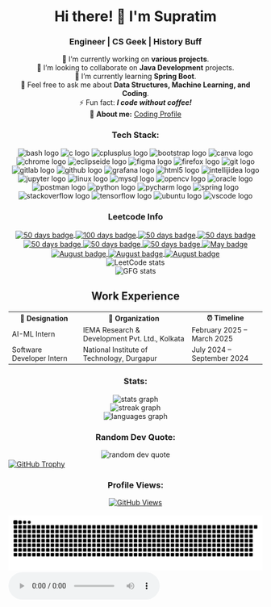 <h1 align="center">Hi there! 👋 I'm Supratim</h1>

<h3 align="center">Engineer | CS Geek | History Buff</h3>

<p align="center">
  🔭 I’m currently working on <b>various projects</b>.<br>
  👯 I’m looking to collaborate on <b>Java Development</b> projects.<br>
  🌱 I’m currently learning <b>Spring Boot</b>.<br>
  💬 Feel free to ask me about <b>Data Structures, Machine Learning, and Coding</b>.<br>
  ⚡ Fun fact: <b><i>I code without coffee!</i></b><br>
  👻 <b>About me:</b> <a href="https://codolio.com/profile/maverick234">Coding Profile</a>
</p>


<h3 align="center">Tech Stack:</h3>
<div align="center">
  <img src="https://img.shields.io/badge/GNU_Bash-4EAA25?logo=gnubash&logoColor=white&style=for-the-badge" height="30" alt="bash logo" />
  <img src="https://img.shields.io/badge/C-A8B9CC?logo=c&logoColor=black&style=for-the-badge" height="30" alt="c logo" />
  <img src="https://img.shields.io/badge/C%2B%2B-00599C?logo=cplusplus&logoColor=white&style=for-the-badge" height="30" alt="cplusplus logo" />
  <img src="https://img.shields.io/badge/Bootstrap-7952B3?logo=bootstrap&logoColor=white&style=for-the-badge" height="30" alt="bootstrap logo" />
  <img src="https://img.shields.io/badge/Canva-00C4CC?logo=canva&logoColor=black&style=for-the-badge" height="30" alt="canva logo" />
  <img src="https://img.shields.io/badge/Google_Chrome-4285F4?logo=googlechrome&logoColor=white&style=for-the-badge" height="30" alt="chrome logo" />
  <img src="https://img.shields.io/badge/Eclipse_IDE-2C2255?logo=eclipseide&logoColor=white&style=for-the-badge" height="30" alt="eclipseide logo" />
  <img src="https://img.shields.io/badge/Figma-F24E1E?logo=figma&logoColor=white&style=for-the-badge" height="30" alt="figma logo" />
  <img src="https://img.shields.io/badge/Firefox-FF7139?logo=firefox&logoColor=black&style=for-the-badge" height="30" alt="firefox logo" />
  <img src="https://img.shields.io/badge/Git-F05032?logo=git&logoColor=white&style=for-the-badge" height="30" alt="git logo" />
  <img src="https://img.shields.io/badge/GitLab-FC6D26?logo=gitlab&logoColor=black&style=for-the-badge" height="30" alt="gitlab logo" />
  <img src="https://img.shields.io/badge/GitHub-181717?logo=github&logoColor=white&style=for-the-badge" height="30" alt="github logo" />
  <img src="https://img.shields.io/badge/Grafana-F46800?logo=grafana&logoColor=black&style=for-the-badge" height="30" alt="grafana logo" />
  <img src="https://img.shields.io/badge/HTML5-E34F26?logo=html5&logoColor=white&style=for-the-badge" height="30" alt="html5 logo" />
  <img src="https://img.shields.io/badge/IntelliJ_IDEA-000000?logo=intellijidea&logoColor=white&style=for-the-badge" height="30" alt="intellijidea logo" />
  <img src="https://img.shields.io/badge/Jupyter-F37626?logo=jupyter&logoColor=black&style=for-the-badge" height="30" alt="jupyter logo" />
  <img src="https://img.shields.io/badge/Linux-FCC624?logo=linux&logoColor=black&style=for-the-badge" height="30" alt="linux logo" />
  <img src="https://img.shields.io/badge/MySQL-4479A1?logo=mysql&logoColor=white&style=for-the-badge" height="30" alt="mysql logo" />
  <img src="https://img.shields.io/badge/OpenCV-5C3EE8?logo=opencv&logoColor=white&style=for-the-badge" height="30" alt="opencv logo" />
  <img src="https://img.shields.io/badge/Oracle-F80000?logo=oracle&logoColor=white&style=for-the-badge" height="30" alt="oracle logo" />
  <img src="https://img.shields.io/badge/Postman-FF6C37?logo=postman&logoColor=black&style=for-the-badge" height="30" alt="postman logo" />
  <img src="https://img.shields.io/badge/Python-3776AB?logo=python&logoColor=white&style=for-the-badge" height="30" alt="python logo" />
  <img src="https://img.shields.io/badge/PyCharm-000000?logo=pycharm&logoColor=white&style=for-the-badge" height="30" alt="pycharm logo" />
  <img src="https://img.shields.io/badge/Spring-6DB33F?logo=spring&logoColor=black&style=for-the-badge" height="30" alt="spring logo" />
  <img src="https://img.shields.io/badge/Stack_Overflow-F58025?logo=stackoverflow&logoColor=black&style=for-the-badge" height="30" alt="stackoverflow logo" />
  <img src="https://img.shields.io/badge/TensorFlow-FF6F00?logo=tensorflow&logoColor=black&style=for-the-badge" height="30" alt="tensorflow logo" />
  <img src="https://img.shields.io/badge/Ubuntu-E95420?logo=ubuntu&logoColor=white&style=for-the-badge" height="30" alt="ubuntu logo" />
  <img src="https://img.shields.io/badge/Visual_Studio_Code-007ACC?logo=visualstudiocode&logoColor=white&style=for-the-badge" height="30" alt="vscode logo" />
</div>

<h3 align="center">Leetcode Info</h3>
<div align="center"> 
  <a href="https://leetcode.com/maverick234/" target="_blank">
    <img align="center" src="https://leetcode.com/static/images/badges/2024/gif/2024-05.gif" alt="50 days badge" height="200" width="200" />
  </a>
  <a href="https://leetcode.com/maverick234/" target="_blank">
    <img align="center" src="https://leetcode.com/static/images/badges/2024/gif/2024-08.gif" alt="100 days badge" height="200" width="200" />
  </a>
  <a href="https://leetcode.com/maverick234/" target="_blank">
    <img align="center" src="https://leetcode.com/static/images/badges/2024/gif/2024-09.gif" alt="50 days badge" height="200" width="200" />
  </a>
  <a href="https://leetcode.com/maverick234/" target="_blank">
    <img align="center" src="https://leetcode.com/static/images/badges/2024/gif/2024-10.gif" alt="50 days badge" height="200" width="200" />
  </a>
  <a href="https://leetcode.com/maverick234/" target="_blank">
    <img align="center" src="https://leetcode.com/static/images/badges/2024/gif/2024-11.gif" alt="50 days badge" height="200" width="200" />
  </a>
   <a href="https://leetcode.com/maverick234/" target="_blank">
    <img align="center" src="https://leetcode.com/static/images/badges/2024/gif/2024-12.gif" alt="50 days badge" height="200" width="200" />
  </a>  
  <a href="https://leetcode.com/maverick234/" target="_blank">
    <img align="center" src="https://assets.leetcode.com/static_assets/marketing/2024-200.gif" alt="50 days badge" height="200" width="200" />
  </a>
  <a href="https://leetcode.com/maverick234/" target="_blank">
    <img align="center" src="https://assets.leetcode.com/static_assets/marketing/2024-100.gif" alt="May badge" height="200" width="200" />
  </a>
  <a href="https://leetcode.com/maverick234/" target="_blank">
    <img align="center" src="https://assets.leetcode.com/static_assets/marketing/2024-50.gif" alt="August badge" height="200" width="200" />
  </a>
  <a href="https://leetcode.com/maverick234/" target="_blank">
      <img align="center" src="https://assets.leetcode.com/static_assets/others/Top_SQL_50.gif" alt="August badge" height="200" width="200" />
  </a>
  <a href="https://leetcode.com/maverick234/" target="_blank">
      <img align="center" src="https://assets.leetcode.com/static_assets/others/Introduction_to_Pandas.gif" alt="August badge" height="200" width="200" />
  </a>
</div>
<div style="display: flex; flex-direction: column; align-items: center; position: center">
  <img align="center" src="https://leetcard.jacoblin.cool/maverick234?theme=dark&font=Nunito&ext=heatmap" alt="LeetCode stats" />
  <img align="center" src="https://geeks-for-geeks-stats-card.vercel.app/?username=maverick234" alt="GFG stats" />
</div>

<table style="width: 100%; border: none;" align="center">
  <h2 align="center"> Work Experience </h2>
  <tr>
    <th> 💼 Designation </th>
    <th> 🏢 Organization </th>
    <th> ⏰ Timeline </th>
  </tr>

  <tr>
    <td> AI-ML Intern </td>
    <td> IEMA Research & Development Pvt. Ltd., Kolkata </td>
    <td> February 2025 – March 2025 </td>
  </tr>

  <tr>
    <td> Software Developer Intern </td>
    <td> National Institute of Technology, Durgapur </td>
    <td> July 2024 – September 2024 </td>
  </tr>
</table>


<h3 align="center">Stats:</h3>
<div align="center">
  <img src="https://github-readme-stats.vercel.app/api?username=sgindeed&theme=neon&hide_border=false&include_all_commits=false&count_private=false" alt="stats graph" />
  <br />
  <img src="https://github-readme-streak-stats.herokuapp.com/?user=sgindeed&theme=neon&hide_border=false" alt="streak graph" />
  <br />
  <img src="https://github-readme-stats.vercel.app/api/top-langs/?username=sgindeed&theme=neon&hide_border=false&include_all_commits=false&count_private=false&layout=compact" alt="languages graph" />
</div>
<h3 align="center">Random Dev Quote:</h3>
<div align="center">
  <img src="https://quotes-github-readme.vercel.app/api?type=horizontal&theme=radical" alt="random dev quote" />
</div>

<a href="https://github.com/ryo-ma/github-profile-trophy">
  <img align="center" src="https://github-profile-trophy.vercel.app/?username=sgindeed&theme=dracula" alt="GitHub Trophy" />
</a>

<h3 align="center">Profile Views:</h3>
<div align="center">
<a href="https://u8views.com/github/sgindeed">
  <img src="https://u8views.com/api/v1/github/profiles/63663261/views/day-week-month-total-count.svg" alt="GitHub Views" />
</a>
</div>


<br clear="both">

<img src="https://raw.githubusercontent.com/sgindeed/sgindeed/output/snake.svg" alt="Snake animation" />
<audio controls>
  <source src="https://github.com/sgindeed/sgindeed/blob/main/Bujji%20Theme%20(From%20Kalki%202898%20AD).mp3" type="audio/mpeg">
  </audio>
